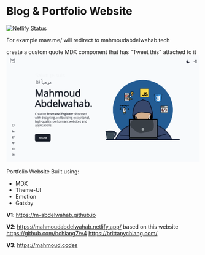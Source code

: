 # Blog & Portfolio Website

[![Netlify Status](https://api.netlify.com/api/v1/badges/ed9ecfd9-54ca-4d96-be98-7c197f5e26a7/deploy-status)](https://app.netlify.com/sites/mahmoudabdelwahab-dev/deploys)

For example maw.me/ will redirect to mahmoudabdelwahab.tech

create a custom quote MDX component that has "Tweet this" attached to it
![website screenshot](./image.png)

Portfolio Website Built using:

- MDX 
- Theme-UI
- Emotion
- Gatsby

**V1**: https://m-abdelwahab.github.io

**V2**: https://mahmoudabdelwahab.netlify.app/ based on this website https://github.com/bchiang7/v4 https://brittanychiang.com/

**V3**: https://mahmoud.codes
